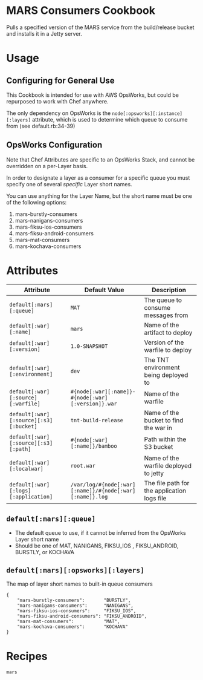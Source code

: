 # MARS Consumers Cookbook

Pulls a specified version of the MARS service from the build/release bucket and installs it in a Jetty server.

# Usage

## Configuring for General Use
This Cookbook is intended for use with AWS OpsWorks, but could be repurposed to work with Chef anywhere.

The only dependency on OpsWorks is the `node[:opsworks][:instance][:layers]` attribute, which is used to determine which queue to consume from (see default.rb:34-39)

## OpsWorks Configuration
Note that Chef Attributes are specific to an OpsWorks Stack, and cannot be overridden on a per-Layer basis.

In order to designate a layer as a consumer for a specific queue you must specify one of several *specific* Layer short names.

You can use anything for the Layer Name, but the short name must be one of the following options:
 1. mars-burstly-consumers
 2. mars-nanigans-consumers
 3. mars-fiksu-ios-consumers
 4. mars-fiksu-android-consumers
 5. mars-mat-consumers
 6. mars-kochava-consumers

# Attributes

| Attribute | Default Value | Description |
| --------- | ------------- | ----------- |
| `default[:mars][:queue]` | `MAT` | The queue to consume messages from |
| `default[:war][:name]` | `mars` | Name of the artifact to deploy |
| `default[:war][:version]` | `1.0-SNAPSHOT` | Version of the warfile to deploy |
| `default[:war][:environment]` | `dev` | The TNT environment being deployed to |
| `default[:war][:source][:warfile]` | `#{node[:war][:name]}-#{node[:war][:version]}.war` | Name of the warfile |
| `default[:war][:source][:s3][:bucket]` | `tnt-build-release` | Name of the bucket to find the war in |
| `default[:war][:source][:s3][:path]` | `#{node[:war][:name]}/bamboo` | Path within the S3 bucket |
| `default[:war][:localwar]` | `root.war` | Name of the warfile deployed to jetty |
| `default[:war][:logs][:application]` | `/var/log/#{node[:war][:name]}/#{node[:war][:name]}.log` | The file path for the application logs file |

## `default[:mars][:queue]`

 * The default queue to use, if it cannot be inferred from the OpsWorks Layer short name
 * Should be one of MAT, NANIGANS, FIKSU_IOS , FIKSU_ANDROID, BURSTLY, or KOCHAVA

## `default[:mars][:opsworks][:layers]`

The map of layer short names to built-in queue consumers
```
{
	"mars-burstly-consumers":       "BURSTLY",
	"mars-nanigans-consumers":      "NANIGANS",
	"mars-fiksu-ios-consumers":     "FIKSU_IOS",
	"mars-fiksu-android-consumers": "FIKSU_ANDROID",
	"mars-mat-consumers":           "MAT",
	"mars-kochava-consumers":       "KOCHAVA"
}
```

# Recipes

`mars`
